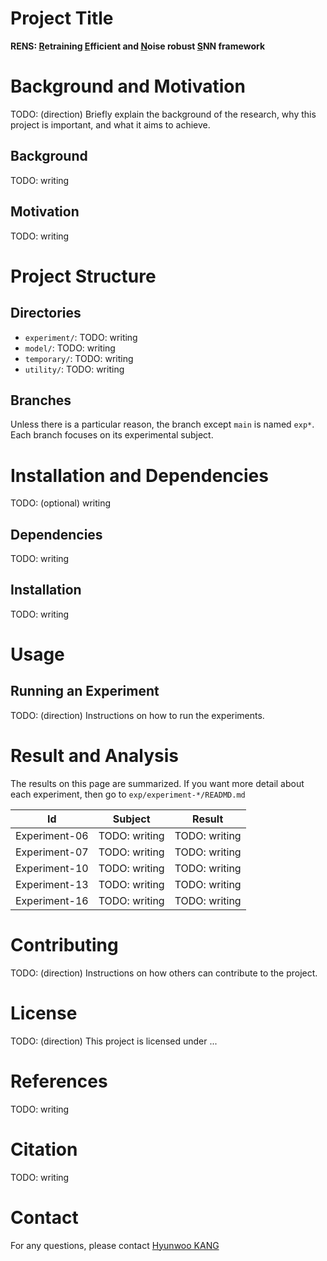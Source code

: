 # Project Title
**RENS: <ins>R</ins>etraining <ins>E</ins>fficient and <ins>N</ins>oise robust <ins>S</ins>NN framework**

# Background and Motivation
TODO: (direction) Briefly explain the background of the research, why this project is important, and what it aims to achieve.

## Background
TODO: writing

## Motivation
TODO: writing

# Project Structure
## Directories
- `experiment/`: TODO: writing
- `model/`: TODO: writing
- `temporary/`: TODO: writing
- `utility/`: TODO: writing

## Branches
Unless there is a particular reason, the branch except `main` is named `exp*`.<br>
Each branch focuses on its experimental subject.<br>

# Installation and Dependencies
TODO: (optional) writing 
## Dependencies
TODO: writing
## Installation
TODO: writing 

# Usage
## Running an Experiment
TODO: (direction) Instructions on how to run the experiments.

# Result and Analysis
The results on this page are summarized. If you want more detail about each experiment, then go to `exp/experiment-*/READMD.md`

| Id | Subject | Result |
| - | - | - |
| Experiment-06 | TODO: writing | TODO: writing |
| Experiment-07 | TODO: writing | TODO: writing |
| Experiment-10 | TODO: writing | TODO: writing |
| Experiment-13 | TODO: writing | TODO: writing |
| Experiment-16 | TODO: writing | TODO: writing |

# Contributing
TODO: (direction) Instructions on how others can contribute to the project.

# License
TODO: (direction) This project is licensed under ...

# References
TODO: writing

# Citation
TODO: writing

# Contact
For any questions, please contact [Hyunwoo KANG](mailto:hw.kang@knu.ac.kr)

